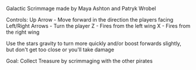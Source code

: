 Galactic Scrimmage
made by Maya Ashton and Patryk Wrobel

Controls:
Up Arrow - Move forward in the direction the players facing
Left/Right Arrows - Turn the player
Z - Fires from the left wing
X - Fires from the right wing

Use the stars gravity to turn more quickly and/or boost forwards slightly, but don't get too close or you'll take damage

Goal:
Collect Treasure by scrimmaging with the other pirates
